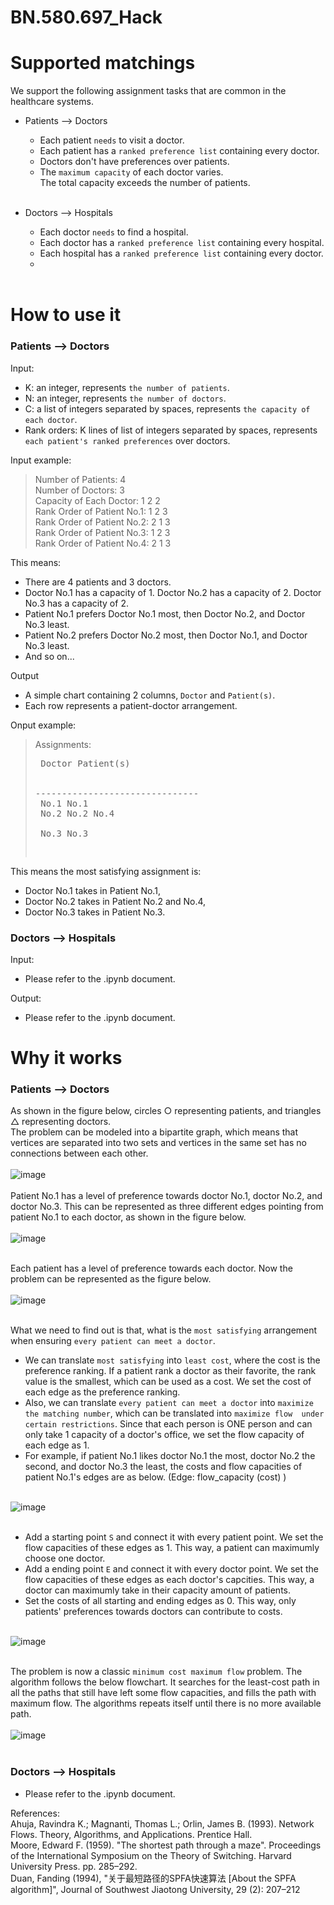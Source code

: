 # BN.580.697_Hack
# Supported matchings
We support the following assignment tasks that are common in the healthcare systems.<br>
* Patients --> Doctors 
  * Each patient `needs` to visit a doctor.
  * Each patient has a `ranked preference list` containing every doctor.
  * Doctors don't have preferences over patients.
  * The `maximum capacity` of each doctor varies. <br>The total capacity exceeds the number of patients.<br><br>

* Doctors --> Hospitals
  * Each doctor `needs` to find a hospital.
  * Each doctor has a `ranked preference list` containing every hospital.
  * Each hospital has a `ranked preference list` containing every doctor.
  * <br><br>

# How to use it
### Patients --> Doctors
Input:
* K: an integer, represents `the number of patients`.
* N: an integer, represents `the number of doctors`.
* C: a list of integers separated by spaces, represents `the capacity of each doctor`.
* Rank orders: K lines of list of integers separated by spaces, represents `each patient's ranked preferences` over doctors.

Input example:
>Number of Patients: 4
<br>Number of Doctors: 3
<br>Capacity of Each Doctor: 1 2 2
<br>Rank Order of Patient No.1: 1 2 3
<br>Rank Order of Patient No.2: 2 1 3
<br>Rank Order of Patient No.3: 1 2 3
<br>Rank Order of Patient No.4: 2 1 3

This means:
* There are 4 patients and 3 doctors.
* Doctor No.1 has a capacity of 1. Doctor No.2 has a capacity of 2. Doctor No.3 has a capacity of 2.
* Patient No.1 prefers Doctor No.1 most, then Doctor No.2, and Doctor No.3 least.
* Patient No.2 prefers Doctor No.2 most, then Doctor No.1, and Doctor No.3 least.
* And so on...

Output
* A simple chart containing 2 columns, `Doctor` and `Patient(s)`.
* Each row represents a patient-doctor arrangement.

Onput example:
>Assignments:
<br><pre>    Doctor        Patient(s)    
<br>-------------------------------
<br>     No.1          No.1 
<br>     No.2          No.2  No.4 
<br>     No.3          No.3 

This means the most satisfying assignment is: 
* Doctor No.1 takes in Patient No.1, 
* Doctor No.2 takes in Patient No.2 and No.4, 
* Doctor No.3 takes in Patient No.3.
### Doctors --> Hospitals
Input:
* Please refer to the .ipynb document.<br>

Output:
* Please refer to the .ipynb document.

# Why it works
### Patients --> Doctors
As shown in the figure below, circles ○ representing patients, and triangles △ representing doctors.<br>
The problem can be modeled into a bipartite graph, which means that vertices are separated into two sets and vertices in the same set has no connections between each other. <br><br>
![image](https://github.com/mikewang928/BN.580.697_Hack/blob/main/images/1.png) <br><br>
Patient No.1 has a level of preference towards doctor No.1, doctor No.2, and doctor No.3. This can be represented as three different edges pointing from patient No.1 to each doctor, as shown in the figure below. <br><br>
![image](https://github.com/mikewang928/BN.580.697_Hack/blob/main/images/2.png) <br><br>

Each patient has a level of preference towards each doctor. Now the problem can be represented as the figure below. <br><br>
![image](https://github.com/mikewang928/BN.580.697_Hack/blob/main/images/3.png) <br><br>

What we need to find out is that, what is the `most satisfying` arrangement when ensuring `every patient can meet a doctor`.<br>
* We can translate `most satisfying` into `least cost`, where the cost is the preference ranking. If a patient rank a doctor as their favorite, the rank value is the smallest, which can be used as a cost. We set the cost of each edge as the preference ranking.<br>
* Also, we can translate `every patient can meet a doctor` into `maximize the matching number`, which can be translated into `maximize flow  under certain restrictions`. Since that each person is ONE person and can only take 1 capacity of a doctor's office, we set the flow capacity of each edge as 1.<br>
* For example, if patient No.1 likes doctor No.1 the most, doctor No.2 the second, and doctor No.3 the least, the costs and flow capacities of patient No.1's edges are as below. (Edge: flow_capacity (cost) )<br><br>

![image](https://github.com/mikewang928/BN.580.697_Hack/blob/main/images/5.png) <br><br>

* Add a starting point `S` and connect it with every patient point. We set the flow capacities of these edges as 1. This way, a patient can maximumly choose one doctor. <br>
* Add a ending point `E` and connect it with every doctor point. We set the flow capacities of these edges as each doctor's capcities. This way, a doctor can maximumly take in their capacity amount of patients.<br>
* Set the costs of all starting and ending edges as 0. This way, only patients' preferences towards doctors can contribute to costs.<br><br>

![image](https://github.com/mikewang928/BN.580.697_Hack/blob/main/images/6.png) <br><br>

The problem is now a classic `minimum cost maximum flow` problem. The algorithm follows the below flowchart. It searches for the least-cost path in all the paths that still have left some flow capacities, and fills the path with maximum flow. The algorithms repeats itself until there is no more available path.<br><br>
![image](https://github.com/mikewang928/BN.580.697_Hack/blob/main/images/fc.png) <br><br>

### Doctors --> Hospitals
* Please refer to the .ipynb document.<br>

References:<br>
Ahuja, Ravindra K.; Magnanti, Thomas L.; Orlin, James B. (1993). Network Flows. Theory, Algorithms, and Applications. Prentice Hall.<br>
Moore, Edward F. (1959). "The shortest path through a maze". Proceedings of the International Symposium on the Theory of Switching. Harvard University Press. pp. 285–292.<br>
Duan, Fanding (1994), "关于最短路径的SPFA快速算法 [About the SPFA algorithm]", Journal of Southwest Jiaotong University, 29 (2): 207–212
